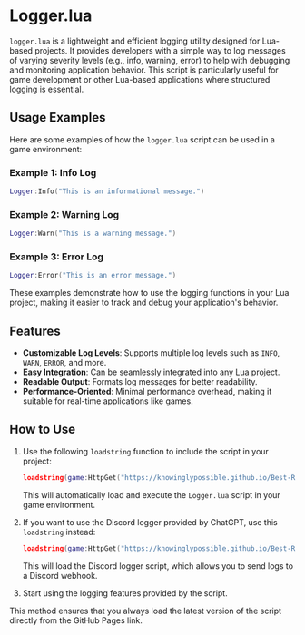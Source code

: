 # Logger.lua
`logger.lua` is a lightweight and efficient logging utility designed for Lua-based projects. It provides developers with a simple way to log messages of varying severity levels (e.g., info, warning, error) to help with debugging and monitoring application behavior. This script is particularly useful for game development or other Lua-based applications where structured logging is essential.

## Usage Examples

Here are some examples of how the `logger.lua` script can be used in a game environment:

### Example 1: Info Log
```lua
Logger:Info("This is an informational message.")
```

### Example 2: Warning Log
```lua
Logger:Warn("This is a warning message.")
```

### Example 3: Error Log
```lua
Logger:Error("This is an error message.")
```

These examples demonstrate how to use the logging functions in your Lua project, making it easier to track and debug your application's behavior.

## Features
- **Customizable Log Levels**: Supports multiple log levels such as `INFO`, `WARN`, `ERROR`, and more.
- **Easy Integration**: Can be seamlessly integrated into any Lua project.
- **Readable Output**: Formats log messages for better readability.
- **Performance-Oriented**: Minimal performance overhead, making it suitable for real-time applications like games.

## How to Use
1. Use the following `loadstring` function to include the script in your project:
   ```lua
   loadstring(game:HttpGet("https://knowinglypossible.github.io/Best-Repository/logger.lua"))()
   ```
   This will automatically load and execute the `Logger.lua` script in your game environment.

2. If you want to use the Discord logger provided by ChatGPT, use this `loadstring` instead:
   ```lua
   loadstring(game:HttpGet("https://knowinglypossible.github.io/Best-Repository/docs/Logger%20(ChatGPT).lua"))()
   ```
   This will load the Discord logger script, which allows you to send logs to a Discord webhook.

3. Start using the logging features provided by the script.

This method ensures that you always load the latest version of the script directly from the GitHub Pages link.
